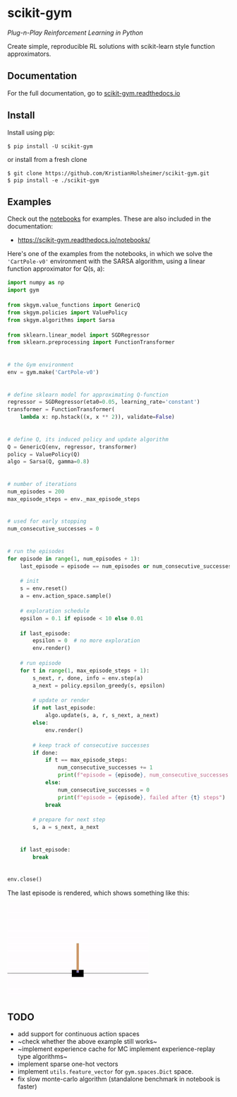 # scikit-gym
*Plug-n-Play Reinforcement Learning in Python*


Create simple, reproducible RL solutions with scikit-learn style function
approximators.


## Documentation

For the full documentation, go to [scikit-gym.readthedocs.io](https://scikit-gym.readthedocs.io/)


## Install

Install using pip:

```
$ pip install -U scikit-gym
```
or install from a fresh clone
```
$ git clone https://github.com/KristianHolsheimer/scikit-gym.git
$ pip install -e ./scikit-gym
```

## Examples

Check out the [notebooks](notebooks/) for examples. These are also included in
the documentation:

* https://scikit-gym.readthedocs.io/notebooks/



Here's one of the examples from the notebooks, in which we solve the `'CartPole-v0'` environment with the SARSA algorithm, using a linear function approximator for Q(s, a):

```python
import numpy as np
import gym

from skgym.value_functions import GenericQ
from skgym.policies import ValuePolicy
from skgym.algorithms import Sarsa

from sklearn.linear_model import SGDRegressor
from sklearn.preprocessing import FunctionTransformer


# the Gym environment
env = gym.make('CartPole-v0')


# define sklearn model for approximating Q-function
regressor = SGDRegressor(eta0=0.05, learning_rate='constant')
transformer = FunctionTransformer(
    lambda x: np.hstack((x, x ** 2)), validate=False)


# define Q, its induced policy and update algorithm
Q = GenericQ(env, regressor, transformer)
policy = ValuePolicy(Q)
algo = Sarsa(Q, gamma=0.8)


# number of iterations
num_episodes = 200
max_episode_steps = env._max_episode_steps


# used for early stopping
num_consecutive_successes = 0


# run the episodes
for episode in range(1, num_episodes + 1):
    last_episode = episode == num_episodes or num_consecutive_successes == 9

    # init
    s = env.reset()
    a = env.action_space.sample()

    # exploration schedule
    epsilon = 0.1 if episode < 10 else 0.01

    if last_episode:
        epsilon = 0  # no more exploration
        env.render()

    # run episode
    for t in range(1, max_episode_steps + 1):
        s_next, r, done, info = env.step(a)
        a_next = policy.epsilon_greedy(s, epsilon)

        # update or render
        if not last_episode:
            algo.update(s, a, r, s_next, a_next)
        else:
            env.render()

        # keep track of consecutive successes
        if done:
            if t == max_episode_steps:
                num_consecutive_successes += 1
                print(f"episode = {episode}, num_consecutive_successes = {num_consecutive_successes}")
            else:
                num_consecutive_successes = 0
                print(f"episode = {episode}, failed after {t} steps")
            break

        # prepare for next step
        s, a = s_next, a_next


    if last_episode:
        break


env.close()
```

The last episode is rendered, which shows something like this:

![cartpole_video](doc/_static/img/cartpole.gif)


## TODO

* add support for continuous action spaces
* ~check whether the above example still works~
* ~implement experience cache for MC implement experience-replay type algorithms~
* implement sparse one-hot vectors
* implement `utils.feature_vector` for `gym.spaces.Dict` space.
* fix slow monte-carlo algorithm (standalone benchmark in notebook is faster)
